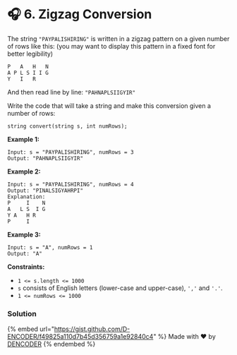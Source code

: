 # 🎧 6. Zigzag Conversion

The string `"PAYPALISHIRING"` is written in a zigzag pattern on a given number of rows like this: (you may want to display this pattern in a fixed font for better legibility)

```
P   A   H   N
A P L S I I G
Y   I   R
```

And then read line by line: `"PAHNAPLSIIGYIR"`

Write the code that will take a string and make this conversion given a number of rows:

```
string convert(string s, int numRows);
```

&#x20;

**Example 1:**

```
Input: s = "PAYPALISHIRING", numRows = 3
Output: "PAHNAPLSIIGYIR"
```

**Example 2:**

```
Input: s = "PAYPALISHIRING", numRows = 4
Output: "PINALSIGYAHRPI"
Explanation:
P     I    N
A   L S  I G
Y A   H R
P     I
```

**Example 3:**

```
Input: s = "A", numRows = 1
Output: "A"
```

&#x20;

**Constraints:**

* `1 <= s.length <= 1000`
* `s` consists of English letters (lower-case and upper-case), `','` and `'.'`.
* `1 <= numRows <= 1000`

### Solution

{% embed url="https://gist.github.com/D-ENCODER/f49825a110d7b45d356759a1e92840c4" %}
Made with :heart: by [DENCODER](https://app.gitbook.com/u/nQEV84dGPbaL2Fg2wXrVeKkTz193)
{% endembed %}
